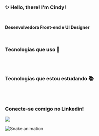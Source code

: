 ### ✨ Hello, there! I'm Cindy!

<br />

**Desenvolvedora Front-end e UI Designer**

<!--Também gosto muito de tecnologia! <s>por essa você não esperava, não é mesmo?</s> Sempre fui fascinado pelo mundo do desenvolvimento de software e desde sempre estudei sozinho nessas internets por aí. Fiz 3 anos de Ciências da Computação e atualmente estudo na Trybe buscando a formação de Full Stack!
-->
<br />

###  Tecnologias que uso 🚀

<!--
<div>
  <img src="./images/js.png" width="25" title="JavaScript"/> &nbsp;
  <img src="./images/html.png" width="25" title="HTML5"/> &nbsp;
  <img src="./images/css.png" width="25" title="CSS3"/> &nbsp;
  <img src="./images/git.png" width="25" title="Git"/> &nbsp;
</div>
-->
<br />
<br />

###  Tecnologias que estou estudando 📚
<!--
<div>
  <img src="./images/react.png" width="25" title="React"/> &nbsp;
  <img src="https://img.icons8.com/dusk/64/000000/react.png"/>
</div>
-->
<br />
<br />

### Conecte-se comigo no Linkedin!

[<img src="https://img.shields.io/badge/linkedin-%230077B5.svg?&style=for-the-badge&logo=linkedin&logoColor=white" />](https://www.linkedin.com/in/eucindyn/)

  
   ![Snake animation](https://github.com/eucindyn/eucindyn/blob/output/github-contribution-grid-snake.svg)
	
        
        

        
